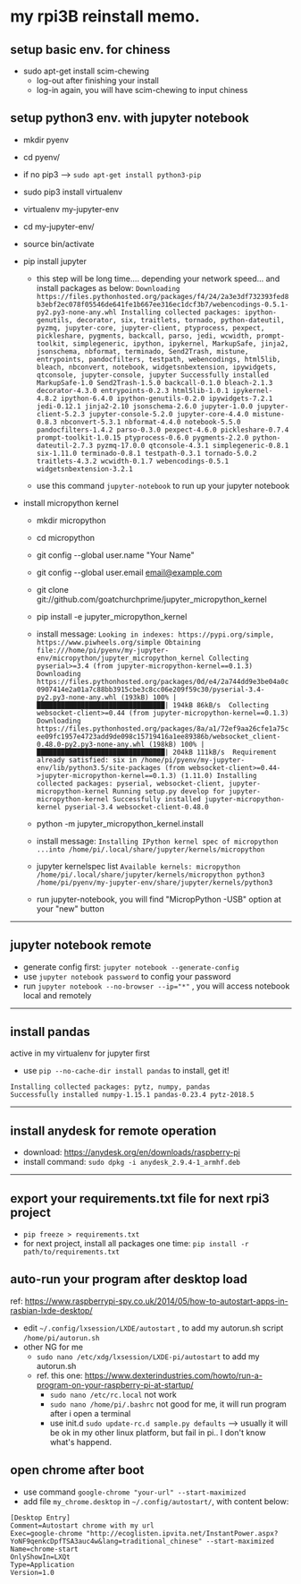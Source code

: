 # my rpi3B reinstall memo.

## setup basic env. for chiness

- sudo apt-get install scim-chewing
  - log-out after finishing your install
  - log-in again, you will have scim-chewing to input chiness
  
## setup python3 env. with jupyter notebook

- mkdir pyenv
- cd pyenv/
- if no pip3 --> `sudo apt-get install python3-pip`
- sudo pip3 install virtualenv
- virtualenv my-jupyter-env
- cd my-jupyter-env/
- source bin/activate
- pip install jupyter
  - this step will be long time.... depending your network speed... and install packages as below:
  `
Downloading https://files.pythonhosted.org/packages/f4/24/2a3e3df732393fed8b3ebf2ec078f05546de641fe1b667ee316ec1dcf3b7/webencodings-0.5.1-py2.py3-none-any.whl
Installing collected packages: ipython-genutils, decorator, six, traitlets, tornado, python-dateutil, pyzmq, jupyter-core, jupyter-client, ptyprocess, pexpect, pickleshare, pygments, backcall, parso, jedi, wcwidth, prompt-toolkit, simplegeneric, ipython, ipykernel, MarkupSafe, jinja2, jsonschema, nbformat, terminado, Send2Trash, mistune, entrypoints, pandocfilters, testpath, webencodings, html5lib, bleach, nbconvert, notebook, widgetsnbextension, ipywidgets, qtconsole, jupyter-console, jupyter
Successfully installed MarkupSafe-1.0 Send2Trash-1.5.0 backcall-0.1.0 bleach-2.1.3 decorator-4.3.0 entrypoints-0.2.3 html5lib-1.0.1 ipykernel-4.8.2 ipython-6.4.0 ipython-genutils-0.2.0 ipywidgets-7.2.1 jedi-0.12.1 jinja2-2.10 jsonschema-2.6.0 jupyter-1.0.0 jupyter-client-5.2.3 jupyter-console-5.2.0 jupyter-core-4.4.0 mistune-0.8.3 nbconvert-5.3.1 nbformat-4.4.0 notebook-5.5.0 pandocfilters-1.4.2 parso-0.3.0 pexpect-4.6.0 pickleshare-0.7.4 prompt-toolkit-1.0.15 ptyprocess-0.6.0 pygments-2.2.0 python-dateutil-2.7.3 pyzmq-17.0.0 qtconsole-4.3.1 simplegeneric-0.8.1 six-1.11.0 terminado-0.8.1 testpath-0.3.1 tornado-5.0.2 traitlets-4.3.2 wcwidth-0.1.7 webencodings-0.5.1 widgetsnbextension-3.2.1
  `

  - use this command `jupyter-notebook` to run up your jupyter notebook

- install micropython kernel
  - mkdir micropython
  - cd micropython
  - git config --global user.name "Your Name"
  - git config --global user.email email@example.com
  - git clone git://github.com/goatchurchprime/jupyter_micropython_kernel
  - pip install -e jupyter_micropython_kernel
  - install message:
  `
Looking in indexes: https://pypi.org/simple, https://www.piwheels.org/simple
Obtaining file:///home/pi/pyenv/my-jupyter-env/micropython/jupyter_micropython_kernel
Collecting pyserial>=3.4 (from jupyter-micropython-kernel==0.1.3)
  Downloading https://files.pythonhosted.org/packages/0d/e4/2a744dd9e3be04a0c0907414e2a01a7c88bb3915cbe3c8cc06e209f59c30/pyserial-3.4-py2.py3-none-any.whl (193kB)
    100% |████████████████████████████████| 194kB 86kB/s 
Collecting websocket-client>=0.44 (from jupyter-micropython-kernel==0.1.3)
  Downloading https://files.pythonhosted.org/packages/8a/a1/72ef9aa26cfe1a75cee09fc1957e4723add9de098c15719416a1ee89386b/websocket_client-0.48.0-py2.py3-none-any.whl (198kB)
    100% |████████████████████████████████| 204kB 111kB/s 
Requirement already satisfied: six in /home/pi/pyenv/my-jupyter-env/lib/python3.5/site-packages (from websocket-client>=0.44->jupyter-micropython-kernel==0.1.3) (1.11.0)
Installing collected packages: pyserial, websocket-client, jupyter-micropython-kernel
  Running setup.py develop for jupyter-micropython-kernel
Successfully installed jupyter-micropython-kernel pyserial-3.4 websocket-client-0.48.0  
  `
  - python -m jupyter_micropython_kernel.install
  - install message:
  `
Installing IPython kernel spec of micropython
...into /home/pi/.local/share/jupyter/kernels/micropython
  `
  - jupyter kernelspec list
  `
Available kernels:
  micropython    /home/pi/.local/share/jupyter/kernels/micropython
  python3        /home/pi/pyenv/my-jupyter-env/share/jupyter/kernels/python3  
  `
  
  - run jupyter-notebook, you will find "MicropPython -USB" option at your "new" button

----

## jupyter notebook remote

- generate config first: `jupyter notebook --generate-config`
- use `jupyter notebook password` to config your password
- run `jupyter notebook --no-browser --ip="*"` , you will access notebook local and remotely

----

## install pandas

active in my virtualenv for jupyter first

- use `pip --no-cache-dir install pandas` to install, get it!

```
Installing collected packages: pytz, numpy, pandas
Successfully installed numpy-1.15.1 pandas-0.23.4 pytz-2018.5
```

----

## install anydesk for remote operation

- download: https://anydesk.org/en/downloads/raspberry-pi
- install command: `sudo dpkg -i anydesk_2.9.4-1_armhf.deb`


----

## export your requirements.txt file for next rpi3 project
- `pip freeze > requirements.txt`
- for next project, install all packages one time: `pip install -r path/to/requirements.txt`

## auto-run your program after desktop load
ref: https://www.raspberrypi-spy.co.uk/2014/05/how-to-autostart-apps-in-rasbian-lxde-desktop/

- edit `~/.config/lxsession/LXDE/autostart` , to add my autorun.sh script `/home/pi/autorun.sh`
- other NG for me
  - `sudo nano /etc/xdg/lxsession/LXDE-pi/autostart` to add my autorun.sh
  - ref. this one: https://www.dexterindustries.com/howto/run-a-program-on-your-raspberry-pi-at-startup/
    - `sudo nano /etc/rc.local` not work
    - `sudo nano /home/pi/.bashrc` not good for me, it will run program after i open a terminal
    - use init.d `sudo update-rc.d sample.py defaults` --> usually it will be ok in my other linux platform, but fail in pi.. I don't know what's happend.
    
## open chrome after boot
- use command `google-chrome "your-url" --start-maximized`
- add file `my_chrome.desktop` in `~/.config/autostart/`, with content below:
```
[Desktop Entry]
Comment=Autostart chrome with my url
Exec=google-chrome "http://ecoglisten.ipvita.net/InstantPower.aspx?YoNF9qenkcDpfTSA3auc4w&lang=traditional_chinese" --start-maximized
Name=chrome-start
OnlyShowIn=LXQt
Type=Application
Version=1.0
```
